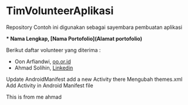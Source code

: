 # TimVolunteerAplikasi

Repository Contoh ini digunakan sebagai sayembara pembuatan aplikasi

**\* Nama Lengkap, [Nama Portofolio](Alamat portofolio)**

Berikut daftar volunteer yang diterima :
* Oon Arfiandwi, [oo.or.id](https://oo.or.id)
* Ahmad Solihin, [Linkedin](https://linked.in/ahmad)

Update AndroidManifest add a new Activity there
Mengubah themes.xml
Add Activity in Android Manifest file


This is from me ahmad
